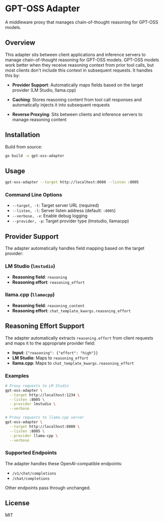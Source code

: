 # GPT-OSS Adapter

A middleware proxy that manages chain-of-thought reasoning for GPT-OSS models.

## Overview

This adapter sits between client applications and inference servers to manage
chain-of-thought reasoning for GPT-OSS models. GPT-OSS models work better when
they receive reasoning context from prior tool calls, but most clients don't
include this context in subsequent requests. It handles this by:

- **Provider Support**: Automatically maps fields based on the target provider
  (LM Studio, llama.cpp)

- **Caching**: Stores reasoning content from tool call responses and
  automatically injects it into subsequent requests

- **Reverse Proxying**: Sits between clients and inference servers to
  manage reasoning content

## Installation

Build from source:

```bash
go build -o gpt-oss-adapter
```

## Usage

```bash
gpt-oss-adapter --target http://localhost:8080 --listen :8005
```

### Command Line Options

- `--target, -t`: Target server URL (required)
- `--listen, -l`: Server listen address (default: `:8005`)
- `--verbose, -v`: Enable debug logging
- `--provider, -p`: Target provider type (lmstudio, llamacpp)

## Provider Support

The adapter automatically handles field mapping based on the target provider:

### LM Studio (`lmstudio`)
- **Reasoning field**: `reasoning`
- **Reasoning effort**: `reasoning_effort`

### llama.cpp (`llamacpp`)
- **Reasoning field**: `reasoning_content`
- **Reasoning effort**: `chat_template_kwargs.reasoning_effort`

## Reasoning Effort Support

The adapter automatically extracts `reasoning.effort` from client requests and
maps it to the appropriate provider field:

- **Input**: `{"reasoning": {"effort": "high"}}`
- **LM Studio**: Maps to `reasoning_effort`
- **llama.cpp**: Maps to `chat_template_kwargs.reasoning_effort`

### Examples

```bash
# Proxy requests to LM Studio
gpt-oss-adapter \
  --target http://localhost:1234 \
  --listen :8005 \
  --provider lmstudio \
  --verbose

# Proxy requests to llama.cpp server
gpt-oss-adapter \
  --target http://localhost:8000 \
  --listen :8005 \
  --provider llama-cpp \
  --verbose
```

### Supported Endpoints

The adapter handles these OpenAI-compatible endpoints:

- `/v1/chat/completions`
- `/chat/completions`

Other endpoints pass through unchanged.

## License

MIT
